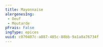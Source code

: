 ```yaml
---
title: Mayonnaise
alergenesIng:
 - Oeuf
 - Moutarde
pFrais: False
ingType: epices
uuid: c070407c-a887-485c-88bb-9a1a8a76734f
---
```

